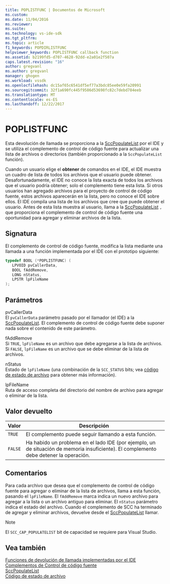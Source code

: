 ```yaml
---
title: POPLISTFUNC | Documentos de Microsoft
ms.custom: 
ms.date: 11/04/2016
ms.reviewer: 
ms.suite: 
ms.technology: vs-ide-sdk
ms.tgt_pltfrm: 
ms.topic: article
f1_keywords: POPDIRLISTFUNC
helpviewer_keywords: POPLISTFUNC callback function
ms.assetid: b2199fd5-d707-4628-92dd-e2a01e2f507a
caps.latest.revision: "16"
author: gregvanl
ms.author: gregvanl
manager: ghogen
ms.workload: vssdk
ms.openlocfilehash: dc15af65c6541df5ef77a3bdc85ee0e59fa20991
ms.sourcegitcommit: 32f1a690fc445f9586d53698fc82c7debd784eeb
ms.translationtype: MT
ms.contentlocale: es-ES
ms.lasthandoff: 12/22/2017
---
```

# <a name="poplistfunc"></a>POPLISTFUNC
Esta devolución de llamada se proporciona a la [SccPopulateList](../extensibility/sccpopulatelist-function.md) por el IDE y se utiliza el complemento de control de código fuente para actualizar una lista de archivos o directorios (también proporcionado a la `SccPopulateList` función).  
  
 Cuando un usuario elige el **obtener** de comandos en el IDE, el IDE muestra un cuadro de lista de todos los archivos que el usuario puede obtener. Desafortunadamente, el IDE no conoce la lista exacta de todos los archivos que el usuario podría obtener; solo el complemento tiene esta lista. Si otros usuarios han agregado archivos para el proyecto de control de código fuente, estos archivos aparecerán en la lista, pero no conoce el IDE sobre ellos. El IDE compila una lista de los archivos que cree que puede obtener el usuario. Antes de esta lista muestra al usuario, llama a la [SccPopulateList](../extensibility/sccpopulatelist-function.md) `,` que proporciona el complemento de control de código fuente una oportunidad para agregar y eliminar archivos de la lista.  
  
## <a name="signature"></a>Signatura  
 El complemento de control de código fuente, modifica la lista mediante una llamada a una función implementada por el IDE con el prototipo siguiente:  
  
```cpp  
typedef BOOL (*POPLISTFUNC) (  
   LPVOID pvCallerData,  
   BOOL fAddRemove,  
   LONG nStatus,  
   LPSTR lpFileName  
);  
```  
  
## <a name="parameters"></a>Parámetros  
 pvCallerData  
 El `pvCallerData` parámetro pasado por el llamador (el IDE) a la [SccPopulateList](../extensibility/sccpopulatelist-function.md). El complemento de control de código fuente debe suponer nada sobre el contenido de este parámetro.  
  
 fAddRemove  
 Si `TRUE`, `lpFileName` es un archivo que debe agregarse a la lista de archivos. Si `FALSE`, `lpFileName` es un archivo que se debe eliminar de la lista de archivos.  
  
 nStatus  
 Estado de `lpFileName` (una combinación de la `SCC_STATUS` bits; vea [código de estado de archivo](../extensibility/file-status-code-enumerator.md) para obtener más información).  
  
 lpFileName  
 Ruta de acceso completa del directorio del nombre de archivo para agregar o eliminar de la lista.  
  
## <a name="return-value"></a>Valor devuelto  
  
|Valor|Descripción|  
|-----------|-----------------|  
|`TRUE`|El complemento puede seguir llamando a esta función.|  
|`FALSE`|Ha habido un problema en el lado IDE (por ejemplo, un de situación de memoria insuficiente). El complemento debe detener la operación.|  
  
## <a name="remarks"></a>Comentarios  
 Para cada archivo que desea que el complemento de control de código fuente para agregar o eliminar de la lista de archivos, llama a esta función, pasando el `lpFileName`. El `fAddRemove` marca indica un nuevo archivo para agregar a la lista o un archivo antiguo para eliminar. El `nStatus` parámetro indica el estado del archivo. Cuando el complemento de SCC ha terminado de agregar y eliminar archivos, devuelve desde el [SccPopulateList](../extensibility/sccpopulatelist-function.md) llamar.  
  
> [!NOTE]
>  El `SCC_CAP_POPULATELIST` bit de capacidad se requiere para Visual Studio.  
  
## <a name="see-also"></a>Vea también  
 [Funciones de devolución de llamada implementadas por el IDE](../extensibility/callback-functions-implemented-by-the-ide.md)   
 [Complementos de Control de código fuente](../extensibility/source-control-plug-ins.md)   
 [SccPopulateList](../extensibility/sccpopulatelist-function.md)   
 [Código de estado de archivo](../extensibility/file-status-code-enumerator.md)